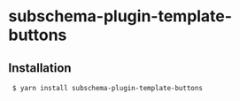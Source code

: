 subschema-plugin-template-buttons
===

## Installation
```sh
 $ yarn install subschema-plugin-template-buttons
```
